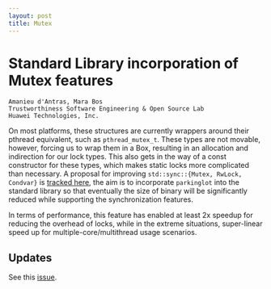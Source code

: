 ```yaml
---
layout: post
title: Mutex
---
```


# Standard Library incorporation of Mutex features

```
Amanieu d'Antras, Mara Bos
Trustworthiness Software Engineering & Open Source Lab
Huawei Technologies, Inc.
```

On most platforms, these structures are currently wrappers around their pthread
equivalent, such as `pthread_mutex_t`. These types are not movable, however,
forcing us to wrap them in a Box, resulting in an allocation and indirection
for our lock types. This also gets in the way of a const constructor for these
types, which makes static locks more complicated than necessary.  A proposal
for improving `std::sync::{Mutex, RwLock, Condvar}` is [tracked
here](https://github.com/rust-lang/rust/issues/93740), the aim is to
incorporate `parkinglot` into the standard library so that eventually the size
of binary will be significantly reduced while supporting the synchronization
features.

In terms of performance, this feature has enabled at least 2x speedup for
reducing the overhead of locks, while in the extreme situations, super-linear
speed up for multiple-core/multithread usage scenarios.

## Updates
See this [issue](https://github.com/rust-lang/rust/issues/93740).
